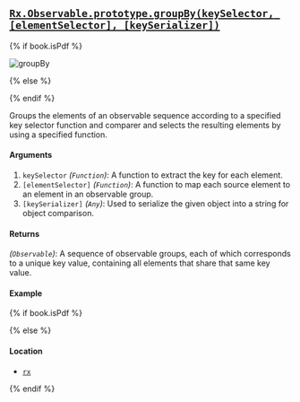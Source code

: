 ## [`Rx.Observable.prototype.groupBy(keySelector, [elementSelector], [keySerializer])`](https://github.com/Reactive-Extensions/RxJS/blob/master/src/core/linq/observable/groupby.js)

{% if book.isPdf %}

![groupBy](http://reactivex.io/documentation/operators/images/groupBy.png)

{% else %}



{% endif %}

Groups the elements of an observable sequence according to a specified key selector function and comparer and selects the resulting elements by using a specified function.

#### Arguments
1. `keySelector` *(`Function`)*: A function to extract the key for each element.
2. `[elementSelector]` *(`Function`)*: A function to map each source element to an element in an observable group.
3. `[keySerializer]` *(`Any`)*: Used to serialize the given object into a string for object comparison.

#### Returns
*(`Observable`)*: A sequence of observable groups, each of which corresponds to a unique key value, containing all elements that share that same key value.    

#### Example

[](http://jsbin.com/yijuy/1/embed?js,console)

{% if book.isPdf %}



{% else %}

#### Location

- [`rx`](https://www.npmjs.org/package/rx)

{% endif %}